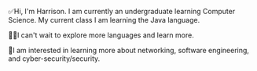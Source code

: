 ✅Hi, I'm Harrison. I am currently an undergraduate learning Computer Science. My current class I am learning the Java language.
 
👍🏼I can't wait to explore more languages and learn more.

📕I am interested in learning more about networking, software engineering, and cyber-security/security.
